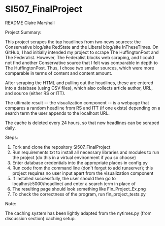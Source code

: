 # SI507_FinalProject

README
Claire Marshall


Project Summary:

This project scrapes the top headlines from two news sources: the Conservative blog/site RedState and the Liberal blog/site InTheseTimes. On GitHub, I had initially intended my project to scrape The HuffingtonPost and The Federalist. However, The Federalist blocks web scraping, and I could not find another Conservative source that I felt was comparable in depth to The HuffingtonPost. Thus, I chose two smaller sources, which were more comparable in terms of content and content amount.

After scraping the HTML and pulling out the headlines, these are entered into a database (using CSV files), which also collects article author, URL, and source (either RS or ITT).

The ultimate result -- the visualization component -- is a webpage that compares a random headline from RS and ITT (if one exists) depending on a search term the user appends to the localhost URL.

The cache is deleted every 24 hours, so that new headlines can be scraped daily.


Steps:

1. Fork and clone the repository SI507_FinalProject
2. Run requirements.txt to install all necessary libraries and modules to run the project (do this in a virtual environment if you so choose)
3. Enter database credentials into the appropriate places in config.py
4. Run code from the command line (don't forget to add runserver); this project requires no user input apart from the visualization component
5. If installed successfully, the user should then go to localhost:5000/headline/<word> and enter a search term in place of <word>
6. The resulting page should look something like Fin_Project_Ex.png
7. To check the correctness of the program, run fin_project_tests.py

Note:

The caching system has been lightly adapted from the nytimes.py (from discussion section) caching setup.
